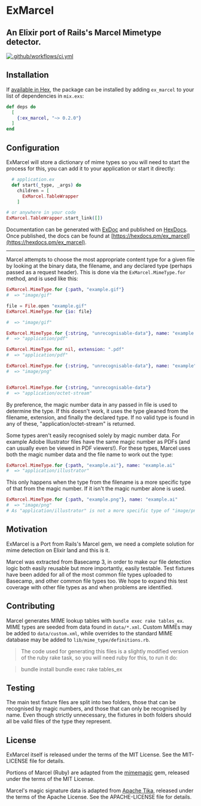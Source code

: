 # ExMarcel

## An Elixir port of Rails's Marcel Mimetype detector.

[![.github/workflows/ci.yml](https://github.com/chaskiq/ex-marcel/actions/workflows/elixir.yml/badge.svg)](https://github.com/chaskiq/ex-marcel/actions/workflows/elixir.yml)

## Installation

If [available in Hex](https://hex.pm/docs/publish), the package can be installed
by adding `ex_marcel` to your list of dependencies in `mix.exs`:

```elixir
def deps do
  [
    {:ex_marcel, "~> 0.2.0"}
  ]
end
```

## Configuration

ExMarcel will store a dictionary of mime types so you will need to start the process for this, you can add it to your application or start it directly:

```elixir
  # application.ex
  def start(_type, _args) do
    children = [
      ExMarcel.TableWrapper
    ]
```

```elixir
# or anywhere in your code
ExMarcel.TableWrapper.start_link([])
```


Documentation can be generated with [ExDoc](https://github.com/elixir-lang/ex_doc)
and published on [HexDocs](https://hexdocs.pm). Once published, the docs can
be found at [https://hexdocs.pm/ex_marcel](https://hexdocs.pm/ex_marcel).

----

Marcel attempts to choose the most appropriate content type for a given file by looking at the binary data, the filename, and any declared type (perhaps passed as a request header). This is done via the `ExMarcel.MimeType.for` method, and is used like this:

```elixir
ExMarcel.MimeType.for {:path, "example.gif"}
#  => "image/gif"

file = File.open "example.gif"
ExMarcel.MimeType.for {io: file}

#  => "image/gif"

ExMarcel.MimeType.for {:string, "unrecognisable-data"}, name: "example.pdf"
#  => "application/pdf"

ExMarcel.MimeType.for nil, extension: ".pdf"
#  => "application/pdf"

ExMarcel.MimeType.for {:string, "unrecognisable-data"}, name: "example", declared_type: "image/png"
#  => "image/png"


ExMarcel.MimeType.for {:string, "unrecognisable-data"}
#  => "application/octet-stream"
```

By preference, the magic number data in any passed in file is used to determine the type. If this doesn't work, it uses the type gleaned from the filename, extension, and finally the declared type. If no valid type is found in any of these, "application/octet-stream" is returned.

Some types aren't easily recognised solely by magic number data. For example Adobe Illustrator files have the same magic number as PDFs (and can usually even be viewed in PDF viewers!). For these types, Marcel uses both the magic number data and the file name to work out the type:

```elixir
ExMarcel.MimeType.for {:path, "example.ai"}, name: "example.ai"
#  => "application/illustrator"
```

This only happens when the type from the filename is a more specific type of that from the magic number. If it isn't the magic number alone is used.

```elixir
ExMarcel.MimeType.for {:path, "example.png"}, name: "example.ai"
#  => "image/png"
# As "application/illustrator" is not a more specific type of "image/png", the filename is ignored
```

## Motivation

ExMarcel is a Port from Rails's Marcel gem, we need a complete solution for mime detection on Elixir land and this is it.

Marcel was extracted from Basecamp 3, in order to make our file detection logic both easily reusable but more importantly, easily testable. Test fixtures have been added for all of the most common file types uploaded to Basecamp, and other common file types too. We hope to expand this test coverage with other file types as and when problems are identified.

## Contributing

Marcel generates MIME lookup tables with `bundle exec rake tables_ex`. MIME types are seeded from data found in `data/*.xml`. Custom MIMEs may be added to `data/custom.xml`, while overrides to the standard MIME database may be added to `lib/mime_type/definitions.rb`.

> The code used for generating this files is a slightly modified version of the ruby rake task, so you will need ruby for this, to run it do:

 > bundle install
 > bundle exec rake tables_ex

## Testing

The main test fixture files are split into two folders, those that can be recognised by magic numbers, and those that can only be recognised by name. Even though strictly unnecessary, the fixtures in both folders should all be valid files of the type they represent.

## License

ExMarcel itself is released under the terms of the MIT License. See the MIT-LICENSE file for details.

Portions of Marcel (Ruby) are adapted from the [mimemagic] gem, released under the terms of the MIT License.

Marcel's magic signature data is adapted from [Apache Tika](https://tika.apache.org), released under the terms of the Apache License. See the APACHE-LICENSE file for details.

[mimemagic]: https://github.com/mimemagicrb/mimemagic


